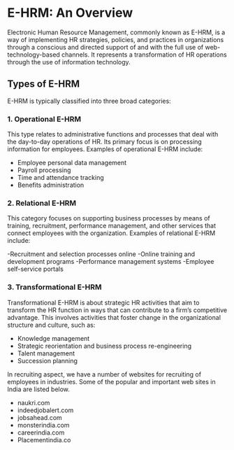 # E-HRM: An Overview
Electronic Human Resource Management, commonly known as E-HRM, is a way of implementing HR strategies, policies, and practices in organizations through a conscious and directed support of and with the full use of web-technology-based channels. It represents a transformation of HR operations through the use of information technology.

## Types of E-HRM
E-HRM is typically classified into three broad categories:

### 1. Operational E-HRM
This type relates to administrative functions and processes that deal with the day-to-day operations of HR. Its primary focus is on processing information for employees. Examples of operational E-HRM include:

 - Employee personal data management
 - Payroll processing
 - Time and attendance tracking
 - Benefits administration
### 2. Relational E-HRM
This category focuses on supporting business processes by means of training, recruitment, performance management, and other services that connect employees with the organization. Examples of relational E-HRM include:

-Recruitment and selection processes online
-Online training and development programs
-Performance management systems
-Employee self-service portals
### 3. Transformational E-HRM
Transformational E-HRM is about strategic HR activities that aim to transform the HR function in ways that can contribute to a firm’s competitive advantage. This involves activities that foster change in the organizational structure and culture, such as:

 - Knowledge management
 - Strategic reorientation and business process re-engineering
 - Talent management
 - Succession planning


In recruiting aspect, we have a number of websites for recruiting of employees in industries. Some of the popular and important web sites in India are listed below.
 -  naukri.com 
 -  indeedjobalert.com 
 -  jobsahead.com 
 -  monsterindia.com 
 -  careerindia.com 
 -  Placementindia.co